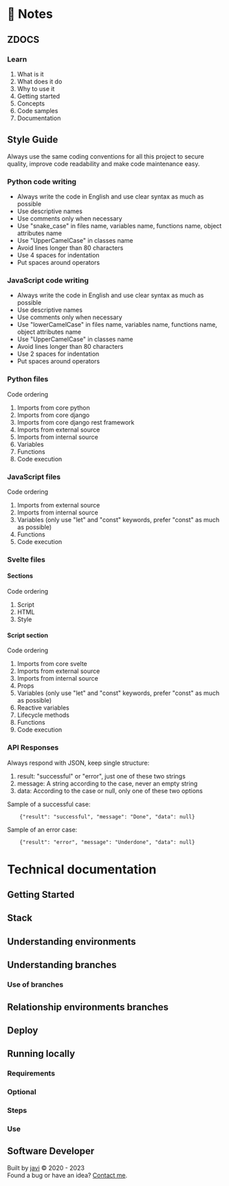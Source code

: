 # :memo: Notes
## ZDOCS
### Learn
1. What is it
2. What does it do
3. Why to use it
4. Getting started
5. Concepts
6. Code samples
7. Documentation
## Style Guide
Always use the same coding conventions for all this project to secure quality, improve code readability and make code maintenance easy.
### Python code writing
- Always write the code in English and use clear syntax as much as possible
- Use descriptive names
- Use comments only when necessary
- Use "snake_case" in files name, variables name, functions name, object attributes name
- Use "UpperCamelCase" in classes name
- Avoid lines longer than 80 characters
- Use 4 spaces for indentation
- Put spaces around operators
### JavaScript code writing
- Always write the code in English and use clear syntax as much as possible
- Use descriptive names
- Use comments only when necessary
- Use "lowerCamelCase" in files name, variables name, functions name, object attributes name
- Use "UpperCamelCase" in classes name
- Avoid lines longer than 80 characters
- Use 2 spaces for indentation
- Put spaces around operators
### Python files
Code ordering

1. Imports from core python
2. Imports from core django
3. Imports from core django rest framework
4. Imports from external source
5. Imports from internal source
6. Variables
7. Functions
8. Code execution
### JavaScript files
Code ordering

1. Imports from external source
2. Imports from internal source
3. Variables (only use "let" and "const" keywords, prefer "const" as much as possible)
4. Functions
5. Code execution
### Svelte files
#### Sections
Code ordering

1. Script
2. HTML
3. Style
#### Script section
Code ordering

1. Imports from core svelte
2. Imports from external source
3. Imports from internal source
4. Props
5. Variables (only use "let" and "const" keywords, prefer "const" as much as possible)
6. Reactive variables
7. Lifecycle methods
8. Functions
9. Code execution
### API Responses
Always respond with JSON, keep single structure:

1. result: "successful" or "error", just one of these two strings
2. message: A string according to the case, never an empty string
3. data: According to the case or null, only one of these two options

Sample of a successful case:
```
    {"result": "successful", "message": "Done", "data": null}
```

Sample of an error case:
```
    {"result": "error", "message": "Underdone", "data": null}
```
# Technical documentation
## Getting Started
## Stack
## Understanding environments
## Understanding branches
### Use of branches
## Relationship environments branches
## Deploy
## Running locally
### Requirements
### Optional
### Steps
### Use
## Software Developer
Built by [javi](https://github.com/javi0x00/) :copyright: 2020 - 2023  
Found a bug or have an idea? [Contact me](https://www.linkedin.com/in/javi0x00/).
